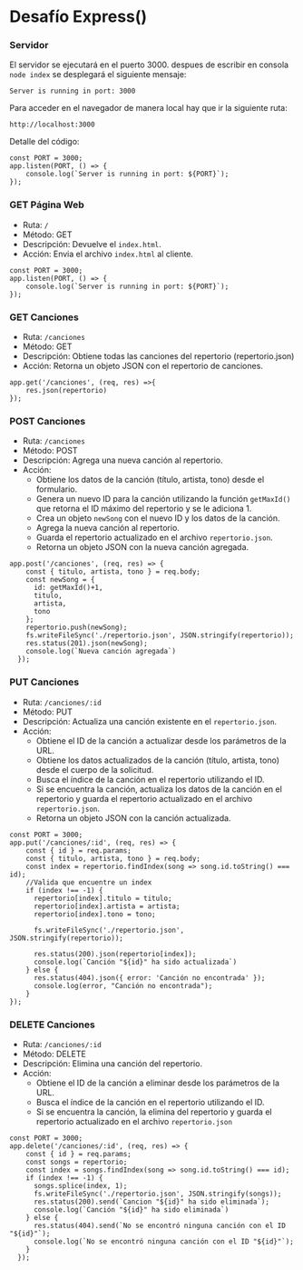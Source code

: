 # Desafío Express()

### Servidor

El servidor se ejecutará en el puerto 3000. despues de escribir en consola `node index` se desplegará el siguiente mensaje:

```
Server is running in port: 3000
```

Para acceder en el navegador de manera local hay que ir la siguiente ruta:

```
http://localhost:3000
```

Detalle del código:
```
const PORT = 3000;
app.listen(PORT, () => {
    console.log(`Server is running in port: ${PORT}`);
});
```
### GET Página Web

- Ruta: `/`
- Método: GET
- Descripción: Devuelve el `index.html`.
- Acción: Envia el archivo `index.html` al cliente.

```
const PORT = 3000;
app.listen(PORT, () => {
    console.log(`Server is running in port: ${PORT}`);
});
```

### GET Canciones

- Ruta: `/canciones`
- Método: GET
- Descripción: Obtiene todas las canciones del repertorio (repertorio.json)
- Acción: Retorna un objeto JSON con el repertorio de canciones.

```
app.get('/canciones', (req, res) =>{
    res.json(repertorio)
});
```

### POST Canciones

- Ruta: `/canciones`
- Método: POST
- Descripción: Agrega una nueva canción al repertorio.
- Acción:
  - Obtiene los datos de la canción (título, artista, tono) desde el formulario.
  - Genera un nuevo ID para la canción utilizando la función `getMaxId()` que retorna el ID máximo del repertorio y se le adiciona 1.
  - Crea un objeto `newSong` con el nuevo ID y los datos de la canción.
  - Agrega la nueva canción al repertorio.
  - Guarda el repertorio actualizado en el archivo `repertorio.json`.
  - Retorna un objeto JSON con la nueva canción agregada.

```
app.post('/canciones', (req, res) => {
    const { titulo, artista, tono } = req.body;     
    const newSong = {
      id: getMaxId()+1, 
      titulo,
      artista,
      tono
    };  
    repertorio.push(newSong); 
    fs.writeFileSync('./repertorio.json', JSON.stringify(repertorio));  
    res.status(201).json(newSong);
    console.log(`Nueva canción agregada`)
  });
```

### PUT Canciones

- Ruta: `/canciones/:id`
- Método: PUT
- Descripción: Actualiza una canción existente en el `repertorio.json`.
- Acción:
  - Obtiene el ID de la canción a actualizar desde los parámetros de la URL.
  - Obtiene los datos actualizados de la canción (título, artista, tono) desde el cuerpo de la solicitud.
  - Busca el índice de la canción en el repertorio utilizando el ID.
  - Si se encuentra la canción, actualiza los datos de la canción en el repertorio y guarda el repertorio actualizado en el archivo `repertorio.json`.
  - Retorna un objeto JSON con la canción actualizada.
  
```
const PORT = 3000;
app.put('/canciones/:id', (req, res) => {
    const { id } = req.params;
    const { titulo, artista, tono } = req.body;  
    const index = repertorio.findIndex(song => song.id.toString() === id);
    //Valida que encuentre un index  
    if (index !== -1) {
      repertorio[index].titulo = titulo;
      repertorio[index].artista = artista;
      repertorio[index].tono = tono;
  
      fs.writeFileSync('./repertorio.json', JSON.stringify(repertorio));
  
      res.status(200).json(repertorio[index]);
      console.log(`Canción "${id}" ha sido actualizada`)
    } else {
      res.status(404).json({ error: 'Canción no encontrada' });
      console.log(error, "Canción no encontrada");
    }
});  
```

### DELETE Canciones

- Ruta: `/canciones/:id`
- Método: DELETE
- Descripción: Elimina una canción del repertorio.
- Acción:
  - Obtiene el ID de la canción a eliminar desde los parámetros de la URL.
  - Busca el índice de la canción en el repertorio utilizando el ID.
  - Si se encuentra la canción, la elimina del repertorio y guarda el repertorio actualizado en el archivo `repertorio.json`

```
const PORT = 3000;
app.delete('/canciones/:id', (req, res) => {
    const { id } = req.params;
    const songs = repertorio;
    const index = songs.findIndex(song => song.id.toString() === id);  
    if (index !== -1) {      
      songs.splice(index, 1);
      fs.writeFileSync('./repertorio.json', JSON.stringify(songs));
      res.status(200).send(`Cancion "${id}" ha sido eliminada`);
      console.log(`Canción "${id}" ha sido eliminada`)
    } else {
      res.status(404).send(`No se encontró ninguna canción con el ID "${id}"`);
      console.log(`No se encontró ninguna canción con el ID "${id}"`);
    }
  });
  
```